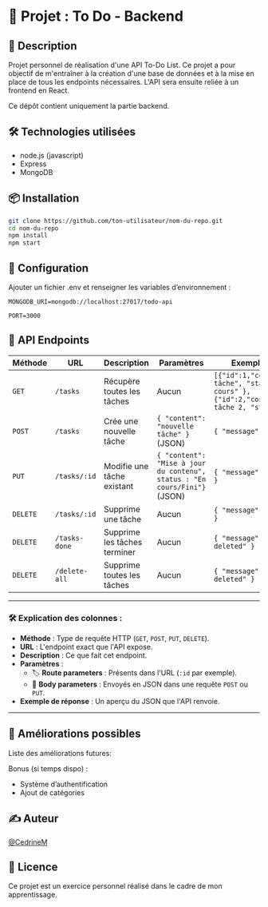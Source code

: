 # 🔗 Projet : To Do - Backend

## 📌 Description

Projet personnel de réalisation d'une API To-Do List.
Ce projet a pour objectif de m'entraîner à la création d'une base de données et à la mise en place de tous les endpoints nécessaires.
L'API sera ensuite reliée à un frontend en React.

Ce dépôt contient uniquement la partie backend.

## 🛠️ Technologies utilisées

- node.js (javascript)
- Express
- MongoDB

## 📦 Installation

```bash
git clone https://github.com/ton-utilisateur/nom-du-repo.git
cd nom-du-repo
npm install
npm start
```

## 🔑 Configuration

Ajouter un fichier .env et renseigner les variables d’environnement :

```
MONGODB_URI=mongodb://localhost:27017/todo-api

PORT=3000

```

## 🔧 API Endpoints

| Méthode  | URL           | Description                  | Paramètres                                                                | Exemple de réponse                                                                                                     |
| -------- | ------------- | ---------------------------- | ------------------------------------------------------------------------- | ---------------------------------------------------------------------------------------------------------------------- |
| `GET`    | `/tasks`      | Récupère toutes les tâches   | Aucun                                                                     | `[{"id":1,"content":"nouvelle tâche", "status" : "En cours" },{"id":2,"content":"nouvelle tâche 2, "status": "Fini"}]` |
| `POST`   | `/tasks`      | Crée une nouvelle tâche      | `{ "content": "nouvelle tâche" }` (JSON)                                  | `{ "message": "Task created"}`                                                                                         |
| `PUT`    | `/tasks/:id`  | Modifie une tâche existant   | `{ "content": "Mise à jour du contenu", status : "En cours/Fini"}` (JSON) | `{ "message": "Task modified" }`                                                                                       |
| `DELETE` | `/tasks/:id`  | Supprime une tâche           | Aucun                                                                     | `{ "message": "Task deleted" }`                                                                                        |
| `DELETE` | `/tasks-done` | Supprime les tâches terminer | Aucun                                                                     | `{ "message": "Tasks done deleted" }`                                                                                  |
| `DELETE` | `/delete-all` | Supprime toutes les tâches   | Aucun                                                                     | `{ "message": "All Tasks deleted" }`                                                                                   |

---

### 🛠 **Explication des colonnes** :

- **Méthode** : Type de requête HTTP (`GET`, `POST`, `PUT`, `DELETE`).
- **URL** : L'endpoint exact que l'API expose.
- **Description** : Ce que fait cet endpoint.
- **Paramètres** :
  - 🏷 **Route parameters** : Présents dans l'URL (`:id` par exemple).
  - 📩 **Body parameters** : Envoyés en JSON dans une requête `POST` ou `PUT`.
- **Exemple de réponse** : Un aperçu du JSON que l'API renvoie.

---

## 🚧 Améliorations possibles

Liste des améliorations futures:

Bonus (si temps dispo) :

- Système d’authentification
- Ajout de catégories

## ✍️ Auteur

[@CedrineM](https://github.com/CedrineM)

## 📜 Licence

Ce projet est un exercice personnel réalisé dans le cadre de mon apprentissage.
